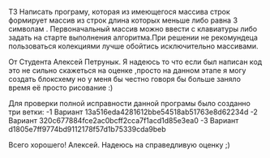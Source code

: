 ТЗ
Написать програму, которая из имеющегося массива строк формирует массив из строк длина которых меньше либо равна 3 символам . Первоначальный массив можно ввести с клавиатуры либо задать на старте выполнения алгоритма.При решении не рекомундеца пользоваться колекциями лучше обойтись исключительно массивами.


От Студента Алексей Петрунык.
Я надеюсь то что если был написан код это не сильно скажеться на оценке ,просто на данном этапе я могу создать блоксхему но у меня бы честно говоря бы больше заняло время её просто рисование :)


Для проверки полной исправности данной програмы было созданно три ветки:
-1 Вариант 13a516eda4281612bbe54518ab51763e8d62234d
-2 Вариант 320c677884fce2ac0bcff2cca7f1acd1d85e3ea0
-3 Вариант d1805e7ff9774bd9112178f57d1b75339cda9beb

Всего хорошего! Алексей.
Надеюсь на справедливую оценку ;)